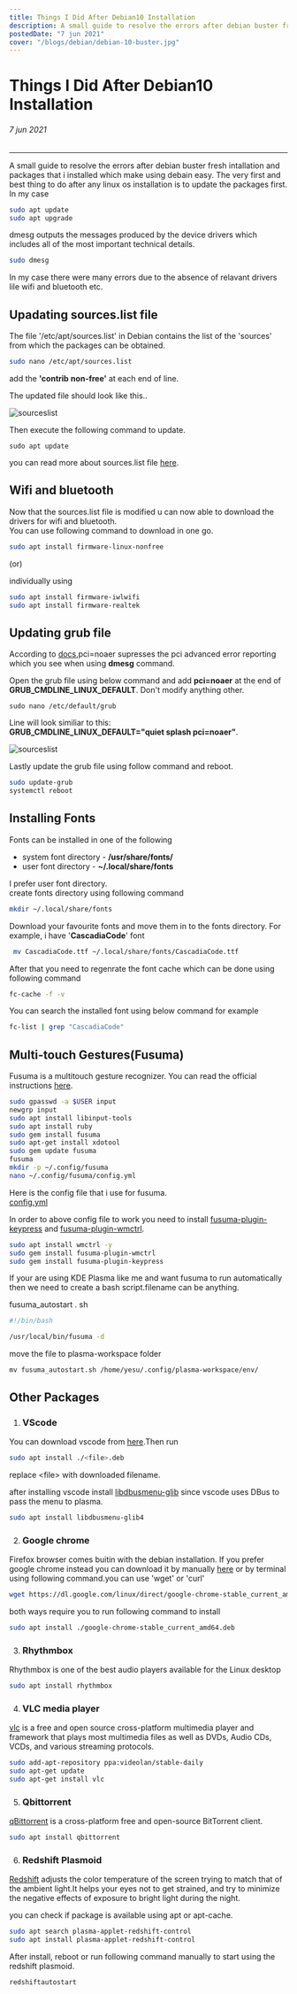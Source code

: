 ```yaml
---
title: Things I Did After Debian10 Installation
description: A small guide to resolve the errors after debian buster fresh intallation and packages that i installed which make using debain easy.
postedDate: "7 jun 2021"
cover: "/blogs/debian/debian-10-buster.jpg"
---
```


# Things I Did After Debian10 Installation

###### 7 jun 2021

---

A small guide to resolve the errors after debian buster fresh intallation and packages that i installed which make using debain easy. The very first and best thing to do after any linux os installation is to update the packages first. In my case

```bash
sudo apt update
sudo apt upgrade
```

dmesg outputs the messages produced by the device drivers which includes all of the most important technical details.

```bash
sudo dmesg
```

In my case there were many errors due to the absence of relavant drivers lile wifi and bluetooth etc.

## Upadating sources.list file

The file '/etc/apt/sources.list' in Debian contains the list of the 'sources' from which the packages can be obtained.

```bash
sudo nano /etc/apt/sources.list
```

add the **'contrib** **non-free'** at each end of line.

The updated file should look like this..

![sourceslist](/blogs/debian/sourceslist.png)

Then execute the following command to update.

```
sudo apt update
```

you can read more about sources.list file [here](https://wiki.debian.org/SourcesList "https://wiki.debian.org/SourcesList").

## Wifi and bluetooth

Now that the sources.list file is modified u can now able to download the drivers for wifi and bluetooth.  
You can use following command to download in one go.

```bash
sudo apt install firmware-linux-nonfree
```

(or)

individually using

```bash
sudo apt install firmware-iwlwifi
sudo apt install firmware-realtek
```

## Updating grub file

According to [docs](https://www.kernel.org/doc/html/v4.14/admin-guide/kernel-parameters.html),pci=noaer supresses the pci advanced error reporting which you see when using **dmesg** command.

Open the grub file using below command and add **pci=noaer** at the end of **GRUB_CMDLINE_LINUX_DEFAULT**. Don't modify anything other.

```code
sudo nano /etc/default/grub
```

Line will look similiar to this:  
 **GRUB_CMDLINE_LINUX_DEFAULT="quiet splash pci=noaer"**.

![sourceslist](/blogs/debian/grub.png)

Lastly update the grub file using follow command and reboot.

```bash
sudo update-grub
systemctl reboot
```

## Installing Fonts

Fonts can be installed in one of the following

-   system font directory - **/usr/share/fonts/**
-   user font directory - **~/.local/share/fonts**

I prefer user font directory.  
create fonts directory using following command

```bash
mkdir ~/.local/share/fonts
```

Download your favourite fonts and move them in to the fonts directory. For example, i have '**CascadiaCode**' font

```bash
 mv CascadiaCode.ttf ~/.local/share/fonts/CascadiaCode.ttf
```

After that you need to regenrate the font cache which can be done using following command

```bash
fc-cache -f -v
```

You can search the installed font using below command
for example

```bash
fc-list | grep "CascadiaCode"
```

## Multi-touch Gestures(Fusuma)

Fusuma is a multitouch gesture recognizer. You can read the official instructions [here](https://github.com/iberianpig/fusuma "https://github.com/iberianpig/fusuma").

```bash
sudo gpasswd -a $USER input
newgrp input
sudo apt install libinput-tools
sudo apt install ruby
sudo gem install fusuma
sudo apt-get install xdotool
sudo gem update fusuma
fusuma
mkdir -p ~/.config/fusuma
nano ~/.config/fusuma/config.yml
```

Here is the config file that i use for fusuma.  
[config.yml](https://gist.github.com/yesu4658/ff574edf3740bdef5894e5c1d0ab01da)

In order to above config file to work you need to install [fusuma-plugin-keypress](https://github.com/iberianpig/fusuma-plugin-keypress) and [fusuma-plugin-wmctrl](https://github.com/iberianpig/fusuma-plugin-wmctrl).

```bash
sudo apt install wmctrl -y
sudo gem install fusuma-plugin-wmctrl
sudo gem install fusuma-plugin-keypress
```

If your are using KDE Plasma like me and want fusuma to run automatically then we need to create a bash script.filename can be anything.

fusuma_autostart . sh

```bash
#!/bin/bash

/usr/local/bin/fusuma -d

```

move the file to plasma-workspace folder

```
mv fusuma_autostart.sh /home/yesu/.config/plasma-workspace/env/
```

## Other Packages

1. ### VScode

You can download vscode from [here](https://code.visualstudio.com/docs/setup/linux).Then run

```bash
sudo apt install ./<file>.deb
```

replace \<file> with downloaded filename.

after installing vscode install [libdbusmenu-glib](https://packages.debian.org/sid/libdbusmenu-glib4) since vscode uses DBus to pass the menu to plasma.

```bash
sudo apt install libdbusmenu-glib4
```

2. ### Google chrome

Firefox browser comes buitin with the debian installation. If you prefer google chrome instead you can download it by manually [here](https://www.google.com/chrome/ "google chrome") or by terminal using following command.you can use 'wget' or 'curl'

```bash
wget https://dl.google.com/linux/direct/google-chrome-stable_current_amd64.deb
```

both ways require you to run following command to install

```bash
sudo apt install ./google-chrome-stable_current_amd64.deb
```

3. ### Rhythmbox

Rhythmbox is one of the best audio players available for the Linux desktop

```bash
sudo apt install rhythmbox
```

4. ### VLC media player

[vlc](https://www.videolan.org/vlc/download-debian.html "vlc") is a free and open source cross-platform multimedia player and framework that plays most multimedia files as well as DVDs, Audio CDs, VCDs, and various streaming protocols.

```bash
sudo add-apt-repository ppa:videolan/stable-daily
sudo apt-get update
sudo apt-get install vlc
```

5. ### Qbittorrent

[qBittorrent](https://www.qbittorrent.org/) is a cross-platform free and open-source BitTorrent client.

```bash
sudo apt install qbittorrent
```

6. ### Redshift Plasmoid

[Redshift](https://github.com/simgunz/redshift-plasmoid) adjusts the color temperature of the screen trying to match that of the ambient light.It helps your eyes not to get strained, and try to minimize the negative effects of exposure to bright light during the night.

you can check if package is available using apt or apt-cache.

```bash
sudo apt search plasma-applet-redshift-control
sudo apt install plasma-applet-redshift-control
```

After install, reboot or run following command manually to start using the redshift plasmoid.

```bash
redshiftautostart
```
